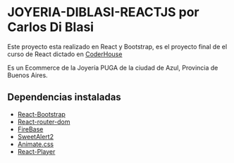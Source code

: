 # JOYERIA-DIBLASI-REACTJS por Carlos Di Blasi

Este proyecto esta realizado en React y Bootstrap, es el proyecto final de el curso de React dictado en [CoderHouse](https://www.coderhouse.com)

Es un Ecommerce de la Joyería PUGA de la ciudad de Azul, Provincia de Buenos Aires.

## Dependencias instaladas

- [React-Bootstrap](https://react-bootstrap.github.io/)
- [React-router-dom](https://v5.reactrouter.com/)
- [FireBase](https://firebase.google.com/)
- [SweetAlert2](https://sweetalert2.github.io/)
- [Animate.css](https://animate.style/)
- [React-Player](https://www.npmjs.com/package/react-player)
